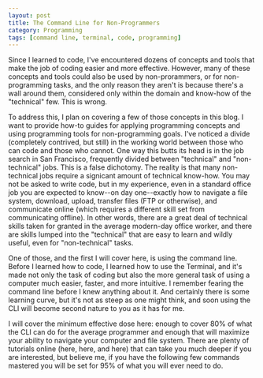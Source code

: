 ```yaml
---
layout: post
title: The Command Line for Non-Programmers
category: Programming
tags: [command line, terminal, code, programming]
---
```


Since I learned to code, I've encountered dozens of concepts and tools that make the job of coding easier and more effective. However, many of these concepts and tools could also be used by non-prorammers, or for non-programming tasks, and the only reason they aren't is because there's a wall around them, considered only within the domain and know-how of the "technical" few. This is wrong.

To address this, I plan on covering a few of those concepts in this blog. I want to provide how-to guides for applying programming concepts and using programming tools for non-programming goals. I've noticed a divide (completely contrived, but still) in the working world between those who can code and those who cannot. One way this butts its head is in the job search in San Francisco, frequently divided between "technical" and "non-technical" jobs. This is a false dichotomy. The reality is that many non-technical jobs require a signicant amount of technical know-how. You may not be asked to write code, but in my experience, even in a standard office job you are expected to know--on day one--exactly how to navigate a file system, download, upload, transfer files (FTP or otherwise), and communicate online (which requires a different skill set from communicating offline). In other words, there are a great deal of technical skills taken for granted in the average modern-day office worker, and there are skills lumped into the "technical" that are easy to learn and wildly useful, even for "non-technical" tasks.

One of those, and the first I will cover here, is using the command line. Before I learned how to code, I learned how to use the Terminal, and it's made not only the task of coding but also the more general task of using a computer much easier, faster, and more intuitive. I remember fearing the command line before I knew anything about it. And certainly there is some learning curve, but it's not as steep as one might think, and soon using the CLI will become second nature to you as it has for me. 

I will cover the minimum effective dose here: enough to cover 80% of what the CLI can do for the average programmer and enough that will maximize your ability to navigate your computer and file system. There are plenty of tutorials online (here, here, and here) that can take you much deeper if you are interested, but believe me, if you have the following few commands mastered you will be set for 95% of what you will ever need to do. 